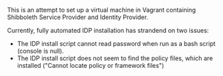 This is an attempt to set up a virtual machine in Vagrant containing Shibboleth Service Provider and Identity Provider.

Currently, fully automated IDP installation has strandend on two issues:
* The IDP install script cannot read password when run as a bash script (console is null).
* The IDP install script does not seem to find the policy files, which are installed ("Cannot locate policy or framework files")